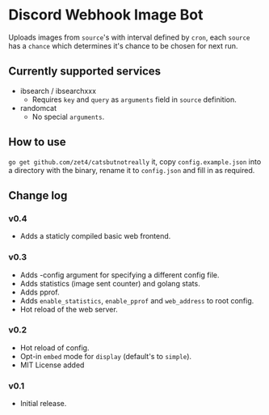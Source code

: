 # Discord Webhook Image Bot

Uploads images from `source`'s with interval defined by `cron`, each `source` has a `chance` which determines it's chance to be chosen for next run.

## Currently supported services

- ibsearch / ibsearchxxx
    - Requires `key` and `query` as `arguments` field in `source` definition.
- randomcat
    - No special `arguments`.

## How to use

`go get github.com/zet4/catsbutnotreally` it, copy `config.example.json` into a directory with the binary, rename it to `config.json` and fill in as required.


## Change log

### v0.4

- Adds a staticly compiled basic web frontend.

### v0.3

- Adds -config argument for specifying a different config file.
- Adds statistics (image sent counter) and golang stats.
- Adds pprof.
- Adds `enable_statistics`, `enable_pprof` and `web_address` to root config.
- Hot reload of the web server.

### v0.2

- Hot reload of config.
- Opt-in `embed` mode for `display` (default's to `simple`).
- MIT License added

### v0.1

- Initial release.